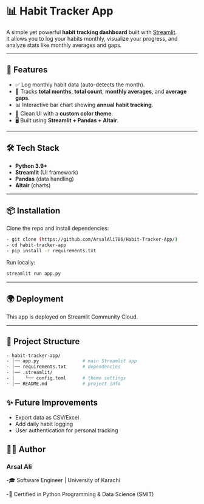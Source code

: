 # 📊 Habit Tracker App

A simple yet powerful **habit tracking dashboard** built with [Streamlit](https://streamlit.io/).  
It allows you to log your habits monthly, visualize your progress, and analyze stats like monthly averages and gaps.

---

## 🚀 Features
- ✅ Log monthly habit data (auto-detects the month).
- 📅 Tracks **total months**, **total count**, **monthly averages**, and **average gaps**.
- 📊 Interactive bar chart showing **annual habit tracking**.
- 🎨 Clean UI with a **custom color theme**.
- 🖥️ Built using **Streamlit + Pandas + Altair**.

---

## 🛠️ Tech Stack
- **Python 3.9+**
- **Streamlit** (UI framework)
- **Pandas** (data handling)
- **Altair** (charts)

---

## 📦 Installation
Clone the repo and install dependencies:

```bash
- git clone (https://github.com/ArsalAli786/Habit-Tracker-App/)
- cd habit-tracker-app
- pip install -r requirements.txt
```
Run locally:

```bash
streamlit run app.py
```

---

## 🌍 Deployment
This app is deployed on Streamlit Community Cloud.

---

## 📂 Project Structure

```bash
- habit-tracker-app/
- │── app.py                # main Streamlit app
- │── requirements.txt      # dependencies
- │── .streamlit/
- │    └── config.toml      # theme settings
- │── README.md             # project info
```

## ✨ Future Improvements
- Export data as CSV/Excel
- Add daily habit logging
- User authentication for personal tracking

## 👨‍💻 Author
### Arsal Ali

-🎓 Software Engineer | University of Karachi

-📜 Certified in Python Programming & Data Science (SMIT)
